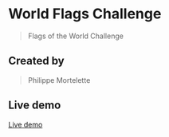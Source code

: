 # World Flags Challenge

> Flags of the World Challenge

## Created by

> Philippe Mortelette

## Live demo

[Live demo](http://world-flag-challenge.s3-website-us-east-1.amazonaws.com/)


